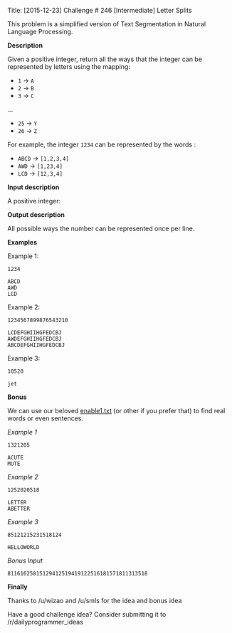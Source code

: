 Title: [2015-12-23] Challenge # 246 [Intermediate] Letter Splits

This problem is a simplified version of Text Segmentation in Natural Language Processing.

**Description**

Given a positive integer, return all the ways that the integer can be represented by letters using the mapping:

 * `1` -&gt; `A`
 * `2` -&gt; `B`
 * `3` -&gt; `C`

 ...
 * `25` -&gt; `Y`
 * `26` -&gt; `Z`

For example, the integer `1234` can be represented by the words :

 * `ABCD` -&gt; `[1,2,3,4]`
 * `AWD` -&gt; `[1,23,4]`
 * `LCD` -&gt; `[12,3,4]`

**Input description**

A positive integer:

**Output description**

All possible ways the number can be represented once per line.

**Examples**

Example 1:

    1234

    ABCD
    AWD
    LCD

Example 2:

    1234567899876543210

    LCDEFGHIIHGFEDCBJ
    AWDEFGHIIHGFEDCBJ
    ABCDEFGHIIHGFEDCBJ

Example 3:

    10520

    jet

**Bonus**

We can use our beloved [enable1.txt](https://code.google.com/p/dotnetperls-controls/downloads/detail?name=enable1.txt) (or other if you prefer that) to find real words or even sentences.

*Example 1*
    
    1321205

    ACUTE
    MUTE

*Example 2*

    1252020518

    LETTER
    ABETTER

*Example 3*

    85121215231518124

    HELLOWORLD


*Bonus Input*

    81161625815129412519419122516181571811313518

**Finally**

Thanks to /u/wizao and /u/smls for the idea and bonus idea

Have a good challenge idea?
Consider submitting it to /r/dailyprogrammer_ideas